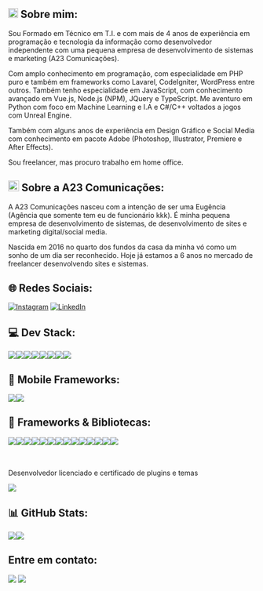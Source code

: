 <h2><img src="https://cdn-icons-png.flaticon.com/512/9131/9131529.png" width="20px"><strong> Sobre mim:</strong></h2>

Sou Formado em Técnico em T.I. e com mais de 4 anos de experiência em programação e tecnologia da informação como desenvolvedor independente com uma pequena empresa de desenvolvimento de sistemas e marketing (A23 Comunicações).

Com amplo conhecimento em programação, com especialidade em PHP puro e também em frameworks como Lavarel, CodeIgniter, WordPress entre outros. Também tenho especialidade em JavaScript, com conhecimento avançado em Vue.js, Node.js (NPM), JQuery e TypeScript. Me aventuro em Python com foco em Machine Learning e I.A e C#/C++ voltados a jogos com Unreal Engine.

Também com alguns anos de experiência em Design Gráfico e Social Media com conhecimento em pacote Adobe (Photoshop, Illustrator, Premiere e After Effects).

Sou freelancer, mas procuro trabalho em home office.

<h2><img src="https://a23comunicacoes.online/wp-content/uploads/2023/04/A23-COMUNICACOES-011.svg" height="22px"><strong> Sobre a A23 Comunicações:</strong></h2>

A A23 Comunicações nasceu com a intenção de ser uma Eugência (Agência que somente tem eu de funcionário kkk). É minha pequena empresa de desenvolvimento de sistemas, de desenvolvimento de sites e marketing digital/social media.

Nascida em 2016 no quarto dos fundos da casa da minha vó como um sonho de um dia ser reconhecido. Hoje já estamos a 6 anos no mercado de freelancer desenvolvendo sites e sistemas.

<h2><strong>🌐 Redes Sociais:</strong></h2>

[![Instagram](https://img.shields.io/badge/Instagram-%23E4405F.svg?logo=Instagram&logoColor=white)](https://instagram.com/a23comunicacoes) [![LinkedIn](https://img.shields.io/badge/LinkedIn-%230077B5.svg?logo=linkedin&logoColor=white)](https://www.linkedin.com/in/jandersonn/) 

<h2><strong>💻 Dev Stack:</strong></h2>
<div style="display: flex;">
<img src="https://img.shields.io/badge/PHP-777BB4?style=for-the-badge&logo=php&logoColor=white">
<img src="https://img.shields.io/badge/JavaScript-323330?style=for-the-badge&logo=javascript&logoColor=F7DF1E">
<img src="https://img.shields.io/badge/CSS3-1572B6?style=for-the-badge&logo=css3&logoColor=white)">
<img src="https://img.shields.io/badge/TypeScript-007ACC?style=for-the-badge&logo=typescript&logoColor=white">
<img src="https://img.shields.io/badge/Python-FFD43B?style=for-the-badge&logo=python&logoColor=blue">
<img src="https://img.shields.io/badge/json-5E5C5C?style=for-the-badge&logo=json&logoColor=white">
<img src="https://img.shields.io/badge/C%23-239120?style=for-the-badge&logo=c-sharp&logoColor=white">
<img src="https://img.shields.io/badge/html5-%23E34F26.svg?style=for-the-badge&logo=html5&logoColor=white">
</div>

<h2><strong>📱 Mobile Frameworks:</strong></h2>
<div style="display: flex;">
<img src="https://img.shields.io/badge/React_Native-20232A?style=for-the-badge&logo=react&logoColor=61DAFB">
<img src="https://img.shields.io/badge/Flutter-02569B?style=for-the-badge&logo=flutter&logoColor=white">
</div>

<h2><strong>🚀 Frameworks & Bibliotecas: </strong></h2>
<div style="display: flex;">
<img src="https://img.shields.io/badge/Bootstrap-563D7C?style=for-the-badge&logo=bootstrap&logoColor=white">
<img src="https://img.shields.io/badge/Chart%20js-FF6384?style=for-the-badge&logo=chartdotjs&logoColor=white">
<img src="https://img.shields.io/badge/Codeigniter-EF4223?style=for-the-badge&logo=codeigniter&logoColor=white">
<img src="https://img.shields.io/badge/Express%20js-000000?style=for-the-badge&logo=express&logoColor=white">
<img src="https://img.shields.io/badge/firebase-ffca28?style=for-the-badge&logo=firebase&logoColor=black">
<img src="https://img.shields.io/badge/jQuery-0769AD?style=for-the-badge&logo=jquery&logoColor=white">
<img src="https://img.shields.io/badge/Laravel-FF2D20?style=for-the-badge&logo=laravel&logoColor=white">
<img src="https://img.shields.io/badge/nestjs-E0234E?style=for-the-badge&logo=nestjs&logoColor=white">
<img src="https://img.shields.io/badge/next%20js-000000?style=for-the-badge&logo=nextdotjs&logoColor=white">
<img src="https://img.shields.io/badge/Node%20js-339933?style=for-the-badge&logo=nodedotjs&logoColor=white">
<img src="https://img.shields.io/badge/npm-CB3837?style=for-the-badge&logo=npm&logoColor=white">
<img src="https://img.shields.io/badge/React-20232A?style=for-the-badge&logo=react&logoColor=61DAFB">
<img src="https://img.shields.io/badge/Tailwind_CSS-38B2AC?style=for-the-badge&logo=tailwind-css&logoColor=white">
<img src="https://img.shields.io/badge/Vue%20js-35495E?style=for-the-badge&logo=vuedotjs&logoColor=4FC08D">
</div>
<br><br>
<p>Desenvolvedor licenciado e certificado de plugins e temas</p>
<img src="https://img.shields.io/badge/Wordpress-21759B?style=for-the-badge&logo=wordpress&logoColor=white">

<h2><strong>📊 GitHub Stats:</strong></h2>
<div style="display: flex;">
<img src="https://github-profile-summary-cards.vercel.app/api/cards/profile-details?username=a23comunicacoes">
<a href="https://visitcount.itsvg.in">
  <img src="https://visitcount.itsvg.in/api?id=a23comunicacoes&label=Profile%20Views&color=4&pretty=true" />
</a>
</div>

<h2><strong>Entre em contato:</strong></h2>
<a href="mailto:a23comunicacoes@gmail.com"><img src="https://img.shields.io/badge/Gmail-D14836?style=for-the-badge&logo=gmail&logoColor=white"></a>
<a href="https://api.whatsapp.com/send?phone=5584992271316"><img src="https://img.shields.io/badge/WhatsApp-25D366?style=for-the-badge&logo=whatsapp&logoColor=white"></a>

